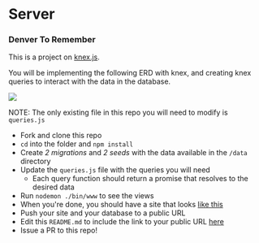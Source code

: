 # Server
### Denver To Remember 

This is a project on [knex.js](http://knexjs.org/).

You will be implementing the following ERD with knex, and creating knex queries to interact with the data in the database.

![](https://www.lucidchart.com/publicSegments/view/8596c6ba-114c-4061-8e89-a659d2f12404/image.png)

NOTE: The only existing file in this repo you will need to modify is `queries.js`

* Fork and clone this repo
* `cd` into the folder and `npm install`
* Create *2 migrations* and *2 seeds* with the data available in the `/data` directory
* Update the `queries.js` file with the queries you will need
  * Each query function should return a promise that resolves to the desired data
* Run `nodemon ./bin/www` to see the views
* When you're done, you should have a site that looks [like this](http://galvanize-brews.herokuapp.com/)
* Push your site and your database to a public URL
* Edit this `README.md` to include the link to your public URL [here](https://enigmatic-ocean-47947.herokuapp.com/)
* Issue a PR to this repo!
